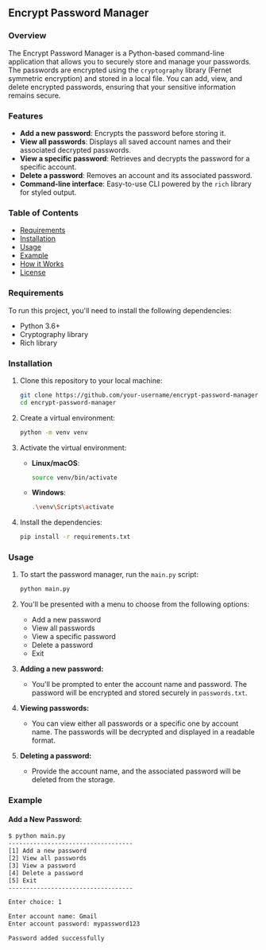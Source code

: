 ## Encrypt Password Manager

### Overview

The Encrypt Password Manager is a Python-based command-line application that allows you to securely store and manage your passwords. The passwords are encrypted using the `cryptography` library (Fernet symmetric encryption) and stored in a local file. You can add, view, and delete encrypted passwords, ensuring that your sensitive information remains secure.

### Features

- **Add a new password**: Encrypts the password before storing it.
- **View all passwords**: Displays all saved account names and their associated decrypted passwords.
- **View a specific password**: Retrieves and decrypts the password for a specific account.
- **Delete a password**: Removes an account and its associated password.
- **Command-line interface**: Easy-to-use CLI powered by the `rich` library for styled output.

### Table of Contents

- [Requirements](#requirements)
- [Installation](#installation)
- [Usage](#usage)
- [Example](#example)
- [How it Works](#how-it-works)
- [License](#license)

### Requirements

To run this project, you'll need to install the following dependencies:

- Python 3.6+
- Cryptography library
- Rich library

### Installation

1. Clone this repository to your local machine:

    ```bash
    git clone https://github.com/your-username/encrypt-password-manager.git
    cd encrypt-password-manager
    ```

2. Create a virtual environment:

    ```bash
    python -m venv venv
    ```

3. Activate the virtual environment:

    - **Linux/macOS**:

        ```bash
        source venv/bin/activate
        ```

    - **Windows**:

        ```bash
        .\venv\Scripts\activate
        ```

4. Install the dependencies:

    ```bash
    pip install -r requirements.txt
    ```

### Usage

1. To start the password manager, run the `main.py` script:

    ```bash
    python main.py
    ```

2. You'll be presented with a menu to choose from the following options:
    - Add a new password
    - View all passwords
    - View a specific password
    - Delete a password
    - Exit

3. **Adding a new password:**
   - You'll be prompted to enter the account name and password. The password will be encrypted and stored securely in `passwords.txt`.

4. **Viewing passwords:**
   - You can view either all passwords or a specific one by account name. The passwords will be decrypted and displayed in a readable format.

5. **Deleting a password:**
   - Provide the account name, and the associated password will be deleted from the storage.

### Example

#### Add a New Password:

```bash
$ python main.py
-----------------------------------
[1] Add a new password
[2] View all passwords
[3] View a password
[4] Delete a password
[5] Exit
-----------------------------------

Enter choice: 1

Enter account name: Gmail
Enter account password: mypassword123

Password added successfully
```